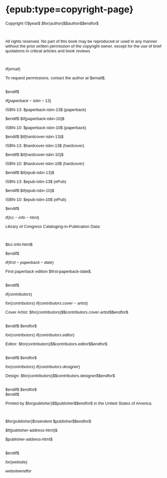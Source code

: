 # {epub:type=copyright-page}

<div style="font-size: small; font-family: sans-serif;">

<p style="text-indent: 0;">Copyright &copy;$year$ $for(author)$$author$$endfor$</p><br />
<p style="text-indent: 0;">All rights reserved. No part of this book may be reproduced or used in any manner without the prior written permission of the copyright owner, except for the use of brief quotations in critical articles and book reviews</p><br />

$if(email)$
<p style="text-indent: 0;">To request permissions, contact the author at $email$.</p><br />
$endif$

$if(paperback-isbn-13)$
<p style="text-indent: 0;">ISBN-13: $paperback-isbn-13$ (paperback)</p>
$endif$
$if(paperback-isbn-10)$
<p style="text-indent: 0;">ISBN-10: $paperback-isbn-10$ (paperback)</p>
$endif$
$if(hardcover-isbn-13)$
<p style="text-indent: 0;">ISBN-13: $hardcover-isbn-13$ (hardcover)</p>
$endif$
$if(hardcover-isbn-10)$
<p style="text-indent: 0;">ISBN-10: $hardcover-isbn-10$ (hardcover)</p>
$endif$
$if(epub-isbn-13)$
<p  style="text-indent: 0;">ISBN-13: $epub-isbn-13$ (ePub)</p>
$endif$
$if(epub-isbn-10)$
<p  style="text-indent: 0;">ISBN-10: $epub-isbn-10$ (ePub)</p>
$endif$

<br />

$if(lcc-info-html)$
<p style="text-indent: 0;">Library of Congress Cataloging-in-Publication Data:</p><br />
<p>$lcc-info-html$</p>
$endif$

$if(first-paperback-date)$
<p style="text-indent: 0;">First paperback edition $first-paperback-date$.</p><br />
$endif$

$if(contributors)$

$for(contributors)$
$if(contributors.cover-artist)$
<p style="text-indent: 0;">Cover Artist: $for(contributors)$$contributors.cover-artist$$endfor$</p><br />
$endif$
$endfor$

$for(contributors)$
$if(contributors.editor)$
<p style="text-indent: 0;">Editor: $for(contributors)$$contributors.editor$$endfor$</p><br />
$endif$
$endfor$

$for(contributors)$
$if(contributors.designer)$
<p style="text-indent: 0;">Design: $for(contributors)$$contributors.designer$$endfor$</p><br />
$endif$
$endfor$

<br />
$endif$

<p style="text-indent: 0;">Printed by $for(publisher)$$publisher$$endfor$ in the United States of America.</p><br />

<p style="text-indent: 0;">$for(publisher)$\noindent $publisher$$endfor$</p>
$if(publisher-address-html)$
<p style="text-indent: 0;">$publisher-address-html$</p><br />
$endif$

$for(website)$<p style="text-indent: 0;">$website$$endfor$</p>

</div>